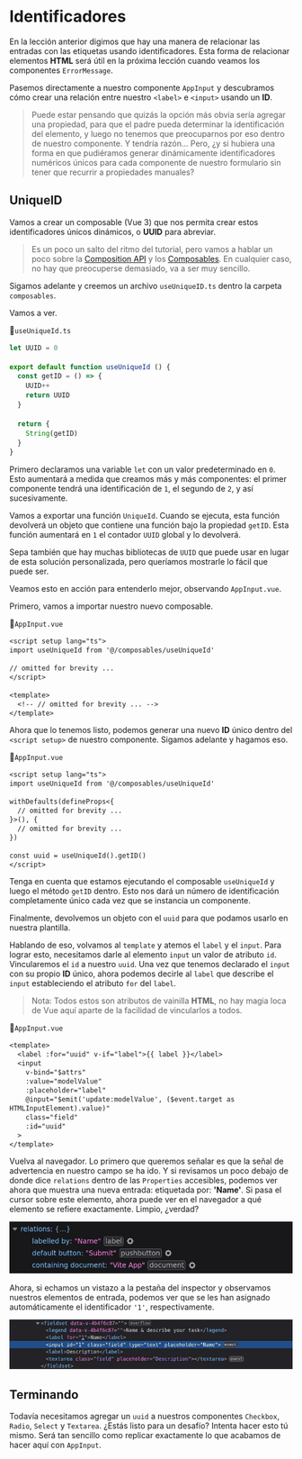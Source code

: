 # Identificadores

En la lección anterior digimos que hay una manera de relacionar las entradas con las etiquetas usando identificadores. Esta forma de relacionar elementos **HTML** será útil en la próxima lección cuando veamos los componentes `ErrorMessage`. 

Pasemos directamente a nuestro componente `AppInput` y descubramos cómo crear una relación entre nuestro `<label>` e `<input>` usando un **ID**.

>Puede estar pensando que quizás la opción más obvia sería agregar una propiedad, para que el padre pueda determinar la identificación del elemento, y luego no tenemos que preocuparnos por eso dentro de nuestro componente. Y tendría razón... Pero, ¿y si hubiera una forma en que pudiéramos generar dinámicamente identificadores numéricos únicos para cada componente de nuestro formulario sin tener que recurrir a propiedades manuales?

## UniqueID

Vamos a crear un composable (Vue 3) que nos permita crear estos identificadores únicos dinámicos, o **UUID** para abreviar.

>Es un poco un salto del ritmo del tutorial, pero vamos a hablar un poco sobre la [Composition API](https://vuejs.org/api/composition-api-setup.html) y los [Composables](https://vuejs.org/guide/reusability/composables.html). En cualquier caso, no hay que preocuperse demasiado, va a ser muy sencillo.

Sigamos adelante y creemos un archivo `useUniqueID.ts` dentro la carpeta `composables`.

Vamos a ver.

📃`useUniqueId.ts`
```ts
let UUID = 0

export default function useUniqueId () {
  const getID = () => {
    UUID++
    return UUID
  }

  return {
    String(getID)
  }
}
```

Primero declaramos una variable `let` con un valor predeterminado en `0`. Esto aumentará a medida que creamos más y más componentes: el primer componente tendrá una identificación de `1`, el segundo de `2`, y así sucesivamente.

Vamos a exportar una función `UniqueId`. Cuando se ejecuta, esta función devolverá un objeto que contiene una función bajo la propiedad `getID`. Esta función aumentará en `1` el contador `UUID` global y lo devolverá.

Sepa también que hay muchas bibliotecas de `UUID` que puede usar en lugar de esta solución personalizada, pero queríamos mostrarle lo fácil que puede ser.

Veamos esto en acción para entenderlo mejor, observando `AppInput.vue`.

Primero, vamos a importar nuestro nuevo composable.

📃`AppInput.vue`
```vue{2}
<script setup lang="ts">
import useUniqueId from '@/composables/useUniqueId'

// omitted for brevity ...
</script>

<template>
  <!-- // omitted for brevity ... -->
</template>
```

Ahora que lo tenemos listo, podemos generar una nuevo **ID** único dentro del `<script setup>` de nuestro componente. Sigamos adelante y hagamos eso.


📃`AppInput.vue`
```vue{10}
<script setup lang="ts">
import useUniqueId from '@/composables/useUniqueId'

withDefaults(defineProps<{
  // omitted for brevity ...
}>(), {
  // omitted for brevity ...
})

const uuid = useUniqueId().getID()
</script>
```

Tenga en cuenta que estamos ejecutando el composable `useUniqueId`  y luego el método `getID` dentro. Esto nos dará un número de identificación completamente único cada vez que se instancia un componente.

Finalmente, devolvemos un objeto con el `uuid` para que podamos usarlo en nuestra plantilla.

Hablando de eso, volvamos al `template`  y atemos el `label` y el `input`. Para lograr esto, necesitamos darle al elemento `input` un valor de atributo `id`. Vincularemos el `id` a nuestro `uuid`. Una vez que tenemos declarado el `input` con su propio **ID** único, ahora podemos decirle al `label` que describe el `input` estableciendo el atributo `for` del `label`.

>Nota: Todos estos son atributos de vainilla **HTML**, no hay magia loca de Vue aquí aparte de la facilidad de vincularlos a todos.

📃`AppInput.vue`
```vue{2,9}
<template>
  <label :for="uuid" v-if="label">{{ label }}</label>
  <input
    v-bind="$attrs"
    :value="modelValue"
    :placeholder="label"
    @input="$emit('update:modelValue', ($event.target as HTMLInputElement).value)"
    class="field"
    :id="uuid"  
  >
</template>
```

Vuelva al navegador. Lo primero que queremos señalar es que la señal de advertencia en nuestro campo se ha ido. Y si revisamos un poco debajo de  donde dice `relations` dentro de las `Properties` accesibles, podemos ver ahora que muestra una nueva entrada: etiquetada por: **'Name'**. Si pasa el cursor sobre este elemento, ahora puede ver en el navegador a qué elemento se refiere exactamente. Limpio, ¿verdad?

![identifiers](./img/identifiers1.jpg)

Ahora, si echamos un vistazo a la pestaña del inspector y observamos nuestros elementos de entrada, podemos ver que se les han asignado automáticamente el identificador `'1'`, respectivamente.

![identifiers](./img/identifiers2.jpg)

## Terminando

Todavía necesitamos agregar un `uuid` a nuestros componentes `Checkbox`, `Radio`, `Select` y `Textarea`. ¿Estás listo para un desafío? Intenta hacer esto tú mismo. Será tan sencillo como replicar exactamente lo que acabamos de hacer aquí con `AppInput`.




